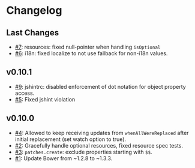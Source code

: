 # Changelog

## Last Changes

- [#7](https://github.com/LaxarJS/laxar_patterns/issues/7): resources: fixed null-pointer when handling `isOptional`
- [#6](https://github.com/LaxarJS/laxar_patterns/issues/6): i18n: fixed localize to not use fallback for non-i18n values.

## v0.10.1

- [#9](https://github.com/LaxarJS/laxar_patterns/issues/9): jshintrc: disabled enforcement of dot notation for object property access.
- [#5](https://github.com/LaxarJS/laxar_patterns/issues/5): Fixed jshint violation

## v0.10.0

- [#4](https://github.com/LaxarJS/laxar_patterns/issues/4): Allowed to keep receiving updates from `whenAllWereReplaced` after initial replacement (set watch option to true).
- [#2](https://github.com/LaxarJS/laxar_patterns/issues/2): Gracefully handle optional resources, fixed resource spec tests.
- [#3](https://github.com/LaxarJS/laxar_patterns/issues/3): `patches.create`: exclude properties starting with `$$`.
- [#1](https://github.com/LaxarJS/laxar_patterns/issues/1): Update Bower from ~1.2.8 to ~1.3.3.
